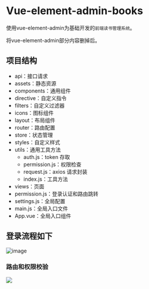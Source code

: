 # Vue-element-admin-books

使用vue-element-admin为基础开发的`前端读书管理系统`。


将vue-element-admin部分内容删掉后。
## 项目结构
* api：接口请求
* assets：静态资源
* components：通用组件
* directive：自定义指令
* filters：自定义过滤器
* icons：图标组件
* layout：布局组件
* router：路由配置
* store：状态管理
* styles：自定义样式
* utils：通用工具方法
  * auth.js：token 存取
  * permission.js：权限检查
  * request.js：axios 请求封装
  * index.js：工具方法
* views：页面
* permission.js：登录认证和路由跳转
* settings.js：全局配置
* main.js：全局入口文件
* App.vue：全局入口组件


## 登录流程如下
![image](https://www.youbaobao.xyz/admin-docs/assets/img/login_process.58cab9a5.png)

### 路由和权限校验
![](https://www.youbaobao.xyz/admin-docs/assets/img/router_process.9acaa55e.png)
